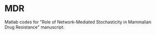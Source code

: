 # MDR
Matlab codes for "Role of Network-Mediated Stochasticity in Mammalian Drug Resistance" manuscript.
